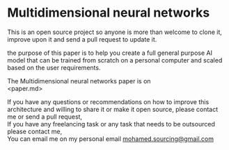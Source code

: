 # Multidimensional neural networks

This is an open source project so anyone is more than welcome to clone it, improve upon it and send a pull request to update it.  

the purpose of this paper is to help you create a full general purpose AI model that can be trained from scratch on a personal computer and scaled based on the user requirements.  

The Multidimensional neural networks paper is on  
<paper.md>  

If you have any questions or recommendations on how to improve this architecture and willing to share it or make it open source, please contact me or send a pull request,  
If you have any freelancing task or any task that needs to be outsourced please contact me,  
You can email me on my personal email <mohamed.sourcing@gmail.com>  
